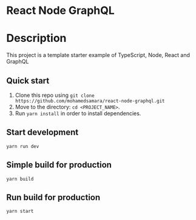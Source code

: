 # React Node GraphQL

# Description

<dl>
<dt>
    This project is a template starter example of TypeScript, Node, React and GraphQL
</dt>
</dl>

## Quick start

1.  Clone this repo using `git clone https://github.com/mohamedsamara/react-node-graphql.git`
2.  Move to the directory: `cd <PROJECT_NAME>`.<br />
3.  Run `yarn install` in order to install dependencies.<br />

## Start development

```
yarn run dev
```

## Simple build for production

```
yarn build
```

## Run build for production

```
yarn start
```
